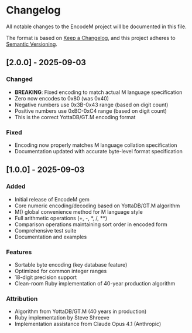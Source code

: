 # Changelog

All notable changes to the EncodeM project will be documented in this file.

The format is based on [Keep a Changelog](https://keepachangelog.com/en/1.0.0/),
and this project adheres to [Semantic Versioning](https://semver.org/spec/v2.0.0.html).

## [2.0.0] - 2025-09-03

### Changed
- **BREAKING**: Fixed encoding to match actual M language specification
- Zero now encodes to 0x80 (was 0x40)
- Negative numbers use 0x3B-0x43 range (based on digit count)
- Positive numbers use 0xBC-0xC4 range (based on digit count)
- This is the correct YottaDB/GT.M encoding format

### Fixed
- Encoding now properly matches M language collation specification
- Documentation updated with accurate byte-level format specification

## [1.0.0] - 2025-09-03

### Added
- Initial release of EncodeM gem
- Core numeric encoding/decoding based on YottaDB/GT.M algorithm
- M() global convenience method for M language style
- Full arithmetic operations (+, -, *, /, **)
- Comparison operations maintaining sort order in encoded form
- Comprehensive test suite
- Documentation and examples

### Features
- Sortable byte encoding (key database feature)
- Optimized for common integer ranges
- 18-digit precision support
- Clean-room Ruby implementation of 40-year production algorithm

### Attribution
- Algorithm from YottaDB/GT.M (40 years in production)
- Ruby implementation by Steve Shreeve
- Implementation assistance from Claude Opus 4.1 (Anthropic)
